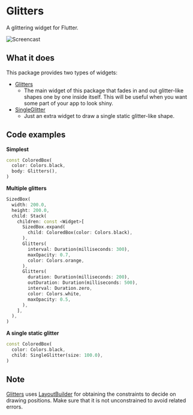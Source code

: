 # Glitters

A glittering widget for Flutter.

![Screencast](https://user-images.githubusercontent.com/20254485/83968159-29878f00-a902-11ea-8c95-320154181eb6.gif)

## What it does

This package provides two types of widgets:

* [Glitters](https://pub.dev/documentation/glitters/latest/glitters/Glitters-class.html)
    * The main widget of this package that fades in and out glitter-like shapes one by one inside itself. This will be useful when you want some part of your app to look shiny.
* [SingleGlitter](https://pub.dev/documentation/glitters/latest/single_glitter/SingleGlitter-class.html)
    * Just an extra widget to draw a single static glitter-like shape.

## Code examples

**Simplest**

```dart
const ColoredBox(
  color: Colors.black,
  body: Glitters(),
)
```

**Multiple glitters**

```dart
SizedBox(
  width: 200.0,
  height: 200.0,
  child: Stack(
    children: const <Widget>[
      SizedBox.expand(
        child: ColoredBox(color: Colors.black),
      ),
      Glitters(
        interval: Duration(milliseconds: 300),
        maxOpacity: 0.7,
        color: Colors.orange,
      ),
      Glitters(
        duration: Duration(milliseconds: 200),
        outDuration: Duration(milliseconds: 500),
        interval: Duration.zero,
        color: Colors.white,
        maxOpacity: 0.5,
      ),
    ],
  ),
)
```

**A single static glitter**

```dart
const ColoredBox(
  color: Colors.black,
  child: SingleGlitter(size: 100.0),
)
```

## Note

[Glitters](https://pub.dev/documentation/glitters/latest/glitters/Glitters-class.html) uses
[LayoutBuilder](https://api.flutter.dev/flutter/widgets/LayoutBuilder-class.html)
for obtaining the constraints to decide on drawing positions.
Make sure that it is not unconstrained to avoid related errors.
